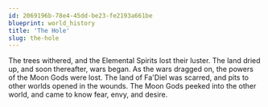 ```yaml
---
id: 2069196b-78e4-45dd-be23-fe2193a661be
blueprint: world_history
title: 'The Hole'
slug: the-hole
---
```

The trees withered, and the Elemental Spirits lost their luster. The land dried up, and soon thereafter, wars began. As the wars dragged on, the powers of the Moon Gods were lost. The land of Fa'Diel was scarred, and pits to other worlds opened in the wounds. The Moon Gods peeked into the other world, and came to know fear, envy, and desire.